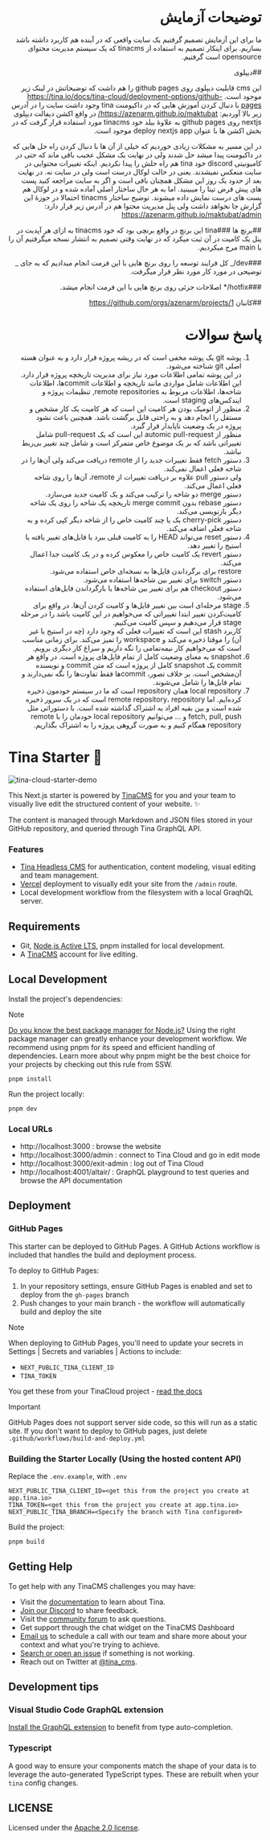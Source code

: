 <div dir="rtl">

# توضیحات آزمایش

ما برای این آزمایش تصمیم گرفتیم یک سایت واقعی که در آینده هم کاربرد داشته باشد بسازیم. برای اینکار تصمیم به استفاده از tinacms که یک سیستم مدیریت محتوای opensource است گرفتیم.

##دیپلوی

این cms قابلیت دیپلوی روی github pages را هم داشت که توضیحاتش در لینک زیر موجود است.
https://tina.io/docs/tina-cloud/deployment-options/github-pages
با دنبال کردن آموزش هایی که در داکیومنت tina وجود داشت سایت را در آدرس زیر بالا آوردیم:
https://azenarm.github.io/maktubat/
در واقع اکشن دیفالت دیپلوی nextjs روی github pages به علاوۀ بیلد خود tinacms مورد استفاده قرار گرفت که در بخش اکشن ها با عنوان deploy nextjs app موجود است.

در این مسیر به مشکلات زیادی خوردیم که خیلی از آن ها با دنبال کردن راه حل هایی که در داکیومنت پیدا میشد حل شدند ولی در نهایت یک مشکل عجیب باقی ماند که حتی در کامیونیتی discord خود tina هم راه حلش را پیدا نکردیم.
اینکه تغییرات محتوایی در سایت منعکس نمیشدند. یعنی در حالت لوکال درست است ولی در سایت نه. در نهایت بعد از حدود یک روز این مشکل همچنان باقی است و اگر به سایت مراجعه کنید پست های پیش فرض تینا را میبینید.
اما به هر حال ساختار اصلی آماده شده و در لوکال هم پست های درست نمایش داده میشوند.
توضیح ساختار tinacms احتمالا در حوزۀ این گزارش جا نخواهد داشت ولی پنل مدیریت محتوا هم در آدرس زیر قرار دارد:
https://azenarm.github.io/maktubat/admin

##برنچ ها
###tina
این برنچ در واقع برنچی بود که خود tinacms به ازای هر آپدیت در پنل یک کامیت در آن ثبت میکرد که در نهایت وقتی تصمیم به انتشار نسخه میگرفتیم آن را با main مرج میکردیم.

###dev/_
کل فرایند توسعه را روی برنچ هایی با این فرمت انجام میدادیم که به جای _ توضیحی در مورد کار مورد نظر قرار میگرفت.

###hotfix/\*
اصلاحات جزئی روی برنچ هایی با این فرمت انجام میشد.

##کانبان
https://github.com/orgs/azenarm/projects/1

# پاسخ سوالات

1. پوشه git یک پوشه مخفی است که در ریشه پروژه قرار دارد و به عنوان هسته اصلی git شناخته می‌شود.\
   در این پوشه تمامی اطلاعات مورد نیاز برای مدیریت تاریخچه پروژه قرار دارد. این اطلاعات شامل مواردی مانند تاریخچه و اطلاعات commitها، اطلاعات شاخه‌ها، اطلاعات مربوط به remote repositories, تنظیمات پروژه و ایندکس‌های staging است.
1. منظور از اتومیک بودن هر کامیت این است که هر کامیت یک کار مشخص و مستقل را انجام دهد و به راحتی قابل برگشت باشد. همچنین باعث نشود پروژه در یک وضعیت ناپایدار قرار گیرد.\
   منظور از automic pull-request این است که یک pull-request شامل تغییراتی باشد که بر یک موضوع خاص متمرکز است و شامل چند تغییر بی‌ربط نباشد.
1. دستور fetch فقط تغییرات جدید را از remote دریافت می‌کند ولی آن‌ها را در شاخه فعلی اعمال نمی‌کند.\
   ولی دستور pull علاوه بر دریافت تغییرات از remote، آن‌ها را روی شاخه فعلی اعمال می‌کند.\
   دستور merge دو شاخه را ترکیب می‌کند و یک کامیت جدید می‌سازد.\
   دستور rebase بدون merge commit تاریخچه یک شاخه را روی یک شاخه دیگر بازنویسی می‌کند.\
   دستور cherry-pick یک یا چند کامیت خاص را از شاخه دیگر کپی کرده و به شاخه فعلی اضافه می‌کند.
1. دستور reset می‌تواند HEAD را به کامیت قبلی ببرد یا فایل‌های تغییر یافته یا استیج را تغییر دهد.\
   دستور revert یک کامیت خاص را معکوس کرده و در یک کامیت جدا اعمال می‌کند.\
   restore برای برگرداندن فایل‌ها به نسخه‌ای خاص استفاده می‌شود.\
   دستور switch برای تغییر بین شاخه‌ها استفاده می‌شود.\
   دستور checkout هم برای تغییر بین شاخه‌ها یا بازگرداندن فایل‌های استفاده می‌شود.
1. stage مرحله‌ای است بین تغییر فایل‌ها و کامیت کردن آن‌ها. در واقع برای کامیت‌کردن تغییر ابتدا تغییراتی که می‌خواهیم در این کامیت باشد را در مرحله stage قرار می‌دهیم و سپس کامیت می‌کنیم.\
   کاربرد stash این است که تغییرات فعلی که وجود دارد (چه در استیج یا غیر آن) را موقتا ذخیره می‌کند و workspace را تمیز می‌کند. برای زمانی مناسب است که می‌خواهیم کار نیمه‌تمامی را نگه داریم و سراغ کار دیگری برویم.
1. snapshot به معنای وضعیت کامل از تمام فایل‌های پروژه است. در واقع هر commit یک snapshot کامل از پروژه است که متن commit و نویسنده آن‌مشخص است. بر خلاف تصور، commitها فقط تفاوت‌ها را نگه نمی‌دارند و تمام فایل‌ها را شامل می‌شوند.
1. local repository همان repository است که ما در سیستم خودمون ذخیره کرده‌ایم. اما remote repository، repository است که در یک سرور ذخیره شده است و بین بقیه افراد به اشتراک گذاشته شده است. با دستوراتی مثل fetch, pull, push و ... می‌توانیم local repository خودمان را با remote repository همگام کنیم و به صورت گروهی پروژه را به اشتراک بگذاریم.

</div>

# Tina Starter 🦙

![tina-cloud-starter-demo](https://user-images.githubusercontent.com/103008/130587027-995ccc45-a852-4f90-b658-13e8e0517339.gif)

This Next.js starter is powered by [TinaCMS](https://app.tina.io) for you and your team to visually live edit the structured content of your website. ✨

The content is managed through Markdown and JSON files stored in your GitHub repository, and queried through Tina GraphQL API.

### Features

- [Tina Headless CMS](https://app.tina.io) for authentication, content modeling, visual editing and team management.
- [Vercel](https://vercel.com) deployment to visually edit your site from the `/admin` route.
- Local development workflow from the filesystem with a local GraqhQL server.

## Requirements

- Git, [Node.js Active LTS](https://nodejs.org/en/about/releases/), pnpm installed for local development.
- A [TinaCMS](https://app.tina.io) account for live editing.

## Local Development

Install the project's dependencies:

> [!NOTE]  
> [Do you know the best package manager for Node.js?](https://www.ssw.com.au/rules/best-package-manager-for-node/) Using the right package manager can greatly enhance your development workflow. We recommend using pnpm for its speed and efficient handling of dependencies. Learn more about why pnpm might be the best choice for your projects by checking out this rule from SSW.

```
pnpm install
```

Run the project locally:

```
pnpm dev
```

### Local URLs

- http://localhost:3000 : browse the website
- http://localhost:3000/admin : connect to Tina Cloud and go in edit mode
- http://localhost:3000/exit-admin : log out of Tina Cloud
- http://localhost:4001/altair/ : GraphQL playground to test queries and browse the API documentation

## Deployment

### GitHub Pages

This starter can be deployed to GitHub Pages. A GitHub Actions workflow is included that handles the build and deployment process.

To deploy to GitHub Pages:

1. In your repository settings, ensure GitHub Pages is enabled and set to deploy from the `gh-pages` branch
2. Push changes to your main branch - the workflow will automatically build and deploy the site

> [!NOTE]
> When deploying to GitHub Pages, you'll need to update your secrets in Settings | Secrets and variables | Actions to include:
>
> - `NEXT_PUBLIC_TINA_CLIENT_ID`
> - `TINA_TOKEN`
>
> You get these from your TinaCloud project - [read the docs](https://tina.io/docs/tina-cloud/deployment-options/github-pages)

> [!IMPORTANT]
> GitHub Pages does not support server side code, so this will run as a static site. If you don't want to deploy to GitHub pages, just delete `.github/workflows/build-and-deploy.yml`

### Building the Starter Locally (Using the hosted content API)

Replace the `.env.example`, with `.env`

```
NEXT_PUBLIC_TINA_CLIENT_ID=<get this from the project you create at app.tina.io>
TINA_TOKEN=<get this from the project you create at app.tina.io>
NEXT_PUBLIC_TINA_BRANCH=<Specify the branch with Tina configured>
```

Build the project:

```bash
pnpm build
```

## Getting Help

To get help with any TinaCMS challenges you may have:

- Visit the [documentation](https://tina.io/docs/) to learn about Tina.
- [Join our Discord](https://discord.gg/zumN63Ybpf) to share feedback.
- Visit the [community forum](https://community.tinacms.org/) to ask questions.
- Get support through the chat widget on the TinaCMS Dashboard
- [Email us](mailto:support@tina.io) to schedule a call with our team and share more about your context and what you're trying to achieve.
- [Search or open an issue](https://github.com/tinacms/tinacms/issues) if something is not working.
- Reach out on Twitter at [@tina_cms](https://twitter.com/tina_cms).

## Development tips

### Visual Studio Code GraphQL extension

[Install the GraphQL extension](https://marketplace.visualstudio.com/items?itemName=GraphQL.vscode-graphql) to benefit from type auto-completion.

### Typescript

A good way to ensure your components match the shape of your data is to leverage the auto-generated TypeScript types.
These are rebuilt when your `tina` config changes.

## LICENSE

Licensed under the [Apache 2.0 license](./LICENSE).
